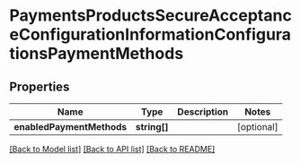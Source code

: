# PaymentsProductsSecureAcceptanceConfigurationInformationConfigurationsPaymentMethods

## Properties
Name | Type | Description | Notes
------------ | ------------- | ------------- | -------------
**enabledPaymentMethods** | **string[]** |  | [optional] 

[[Back to Model list]](../README.md#documentation-for-models) [[Back to API list]](../README.md#documentation-for-api-endpoints) [[Back to README]](../README.md)


